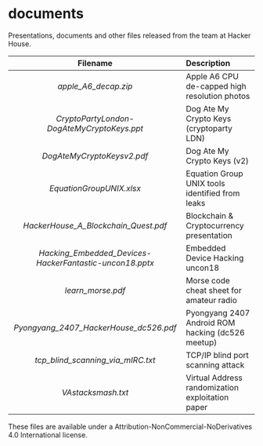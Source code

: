 # documents

Presentations, documents and other files released from the team at Hacker House.

| Filename | Description |
| :---: | :--- |
|*apple_A6_decap.zip*| Apple A6 CPU de-capped high resolution photos |
|*CryptoPartyLondon-DogAteMyCryptoKeys.ppt* | Dog Ate My Crypto Keys (cryptoparty LDN) |
|*DogAteMyCryptoKeysv2.pdf* | Dog Ate My Crypto Keys (v2) |
|*EquationGroupUNIX.xlsx*| Equation Group UNIX tools identified from leaks |
|*HackerHouse_A_Blockchain_Quest.pdf*| Blockchain & Cryptocurrency presentation |
|*Hacking_Embedded_Devices-HackerFantastic-uncon18.pptx*| Embedded Device Hacking uncon18 |
|*learn_morse.pdf*| Morse code cheat sheet for amateur radio |
|*Pyongyang_2407_HackerHouse_dc526.pdf*| Pyongyang 2407 Android ROM hacking (dc526 meetup) |
|*tcp_blind_scanning_via_mIRC.txt*| TCP/IP blind port scanning attack |
|*VAstacksmash.txt*| Virtual Address randomization exploitation paper |

These files are available under a Attribution-NonCommercial-NoDerivatives 4.0 International license.

